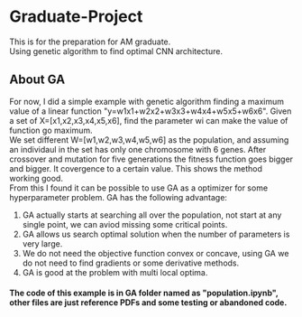 # Graduate-Project
This is for the preparation for AM graduate.  
Using genetic algorithm to find optimal CNN architecture.   
## About GA  

For now, I did a simple example with genetic algorithm finding a maximum value of a linear function "y=w1x1+w2x2+w3x3+w4x4+w5x5+w6x6". Given a set of X=[x1,x2,x3,x4,x5,x6], find the parameter wi can make the value of function go maximum.   
We set different W=[w1,w2,w3,w4,w5,w6] as the population, and assuming an individaul in the set has only one chromosome with 6 genes. After crossover and mutation for five generations the fitness function goes bigger and bigger. It covergence to a certain value. This shows the method working good.  
From this I found it can be possible to use GA as a optimizer for some hyperparameter problem. GA has the following advantage:  
1. GA actually starts at searching all over the population, not start at any single point, we can aviod missing some critical points.  
2. GA allows us search optimal solution when the number of parameters is very large.  
3. We do not need the objective function convex or concave, using GA we do not need to find gradients or some derivative methods.    
4. GA is good at the problem with multi local optima.
#### The code of this example is in GA folder named as "population.ipynb", other files are just reference PDFs and some testing or abandoned code.  

